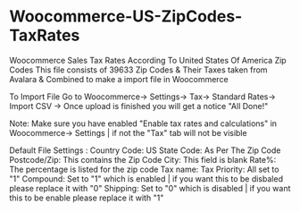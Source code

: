# Woocommerce-US-ZipCodes-TaxRates
Woocommerce Sales Tax Rates According To United States Of America Zip Codes
This file consists of 39633 Zip Codes & Their Taxes taken from Avalara & Combined to make a import file in Woocommerce

To Import File
Go to Woocommerce-> Settings-> Tax-> Standard Rates-> Import CSV -> Once upload is finished you will get a notice "All Done!"

Note: Make sure you have enabled "Enable tax rates and calculations" in Woocommerce-> Settings | if not the "Tax" tab will not be visible

Default File Settings :
Country Code: US
State Code: As Per The Zip Code
Postcode/Zip: This contains the Zip Code
City: This field is blank
Rate%: The percentage is listed for the zip code
Tax name: Tax
Priority: All set to "1"
Compound: Set to "1" which is enabled | if you want this to be disbaled please replace it with "0"
Shipping: Set to "0" which is disabled | if you want this to be enable please replace it with "1"
